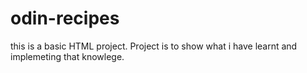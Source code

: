 # odin-recipes
this is a basic HTML project. Project is to show what i have learnt and implemeting that knowlege.
